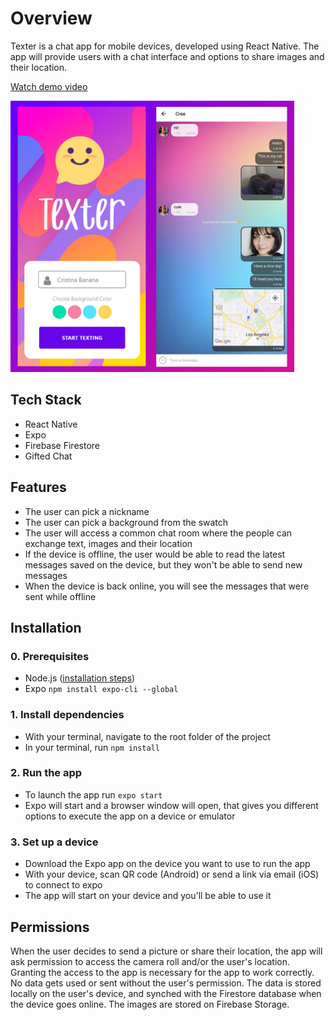 # Overview

Texter is a chat app for mobile devices, developed using React Native. The app will provide users with a chat interface and options to share images and their location.

[Watch demo video](https://youtu.be/v2cBHqAgDdA)

<img width="454" height="434" src="https://github.com/MichiyoYo/texter/blob/main/demo/texter-screenshot.jpg" alt="A screenshot of the app's screens">

## Tech Stack

- React Native
- Expo
- Firebase Firestore
- Gifted Chat

## Features

- The user can pick a nickname
- The user can pick a background from the swatch
- The user will access a common chat room where the people can exchange text, images and their location
- If the device is offline, the user would be able to read the latest messages saved on the device, but they won't be able to send new messages
- When the device is back online, you will see the messages that were sent while offline

## Installation

### 0. Prerequisites

- Node.js ([installation steps](https://nodejs.org/en/download/))
- Expo `npm install expo-cli --global`

### 1. Install dependencies

- With your terminal, navigate to the root folder of the project
- In your terminal, run `npm install`

### 2. Run the app

- To launch the app run `expo start`
- Expo will start and a browser window will open, that gives you different options to execute the app on a device or emulator

### 3. Set up a device

- Download the Expo app on the device you want to use to run the app
- With your device, scan QR code (Android) or send a link via email (iOS) to connect to expo
- The app will start on your device and you'll be able to use it

## Permissions

When the user decides to send a picture or share their location, the app will ask permission to access the camera roll and/or the user's location.
Granting the access to the app is necessary for the app to work correctly.
No data gets used or sent without the user's permission.
The data is stored locally on the user's device, and synched with the Firestore database when the device goes online.
The images are stored on Firebase Storage.
